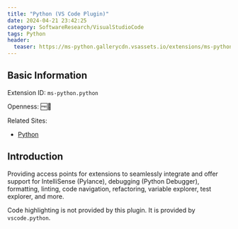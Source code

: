 ```yaml
---
title: "Python (VS Code Plugin)"
date: 2024-04-21 23:42:25
category: SoftwareResearch/VisualStudioCode
tags: Python
header:
  teaser: https://ms-python.gallerycdn.vsassets.io/extensions/ms-python/python/2024.5.11101014/1713522126385/Microsoft.VisualStudio.Services.Icons.Default
---
```


## Basic Information

Extension ID: `ms-python.python`

Openness: 🆓📖

Related Sites:

* [Python](https://marketplace.visualstudio.com/items?itemName=ms-python.python)

## Introduction

Providing access points for extensions to seamlessly integrate and offer support for IntelliSense (Pylance), debugging (Python Debugger), formatting, linting, code navigation, refactoring, variable explorer, test explorer, and more.

Code highlighting is not provided by this plugin. It is provided by `vscode.python`.
